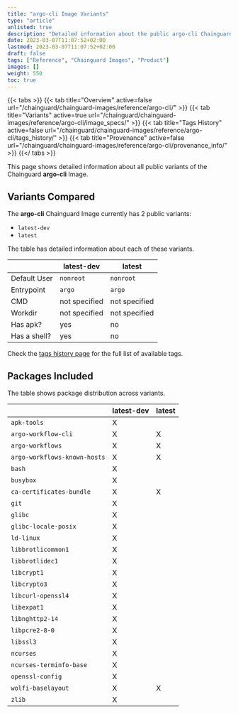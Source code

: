 ```yaml
---
title: "argo-cli Image Variants"
type: "article"
unlisted: true
description: "Detailed information about the public argo-cli Chainguard Image variants"
date: 2023-03-07T11:07:52+02:00
lastmod: 2023-03-07T11:07:52+02:00
draft: false
tags: ["Reference", "Chainguard Images", "Product"]
images: []
weight: 550
toc: true
---
```


{{< tabs >}}
{{< tab title="Overview" active=false url="/chainguard/chainguard-images/reference/argo-cli/" >}}
{{< tab title="Variants" active=true url="/chainguard/chainguard-images/reference/argo-cli/image_specs/" >}}
{{< tab title="Tags History" active=false url="/chainguard/chainguard-images/reference/argo-cli/tags_history/" >}}
{{< tab title="Provenance" active=false url="/chainguard/chainguard-images/reference/argo-cli/provenance_info/" >}}
{{</ tabs >}}

This page shows detailed information about all public variants of the Chainguard **argo-cli** Image.

## Variants Compared
The **argo-cli** Chainguard Image currently has 2 public variants: 

- `latest-dev`
- `latest`

The table has detailed information about each of these variants.

|              | latest-dev    | latest        |
|--------------|---------------|---------------|
| Default User | `nonroot`     | `nonroot`     |
| Entrypoint   | `argo`        | `argo`        |
| CMD          | not specified | not specified |
| Workdir      | not specified | not specified |
| Has apk?     | yes           | no            |
| Has a shell? | yes           | no            |

Check the [tags history page](/chainguard/chainguard-images/reference/argo-cli/tags_history/) for the full list of available tags.

## Packages Included
The table shows package distribution across variants.

|                              | latest-dev | latest |
|------------------------------|------------|--------|
| `apk-tools`                  | X          |        |
| `argo-workflow-cli`          | X          | X      |
| `argo-workflows`             | X          | X      |
| `argo-workflows-known-hosts` | X          | X      |
| `bash`                       | X          |        |
| `busybox`                    | X          |        |
| `ca-certificates-bundle`     | X          | X      |
| `git`                        | X          |        |
| `glibc`                      | X          |        |
| `glibc-locale-posix`         | X          |        |
| `ld-linux`                   | X          |        |
| `libbrotlicommon1`           | X          |        |
| `libbrotlidec1`              | X          |        |
| `libcrypt1`                  | X          |        |
| `libcrypto3`                 | X          |        |
| `libcurl-openssl4`           | X          |        |
| `libexpat1`                  | X          |        |
| `libnghttp2-14`              | X          |        |
| `libpcre2-8-0`               | X          |        |
| `libssl3`                    | X          |        |
| `ncurses`                    | X          |        |
| `ncurses-terminfo-base`      | X          |        |
| `openssl-config`             | X          |        |
| `wolfi-baselayout`           | X          | X      |
| `zlib`                       | X          |        |

